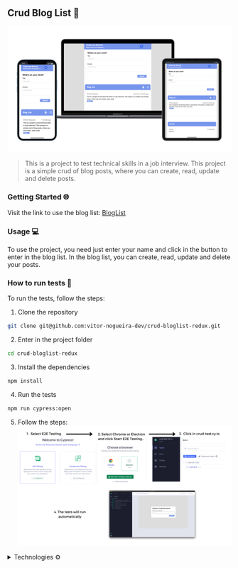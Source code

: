 ## Crud Blog List 📝

![BlogList](/public/mockups.png)

> This is a project to test technical skills in a job interview. This project is a simple crud of blog posts, where you can create, read, update and delete posts.

### Getting Started 🌐
Visit the link to use the blog list: [BlogList](https://bloglist-vn.vercel.app/)

### Usage 💻
To use the project, you need just enter your name and click in the button to enter in the blog list. In the blog list, you can create, read, update and delete your posts.

### How to run tests 🧪
To run the tests, follow the steps:
1. Clone the repository
```bash
git clone git@github.com:vitor-nogueira-dev/crud-bloglist-redux.git
```
2. Enter in the project folder
```bash
cd crud-bloglist-redux
```
3. Install the dependencies
```bash
npm install
```
4. Run the tests
```bash
npm run cypress:open
```
5. Follow the steps:
![Cypress](/public/steps-cypress.png)


<details>
<summary>Technologies ⚙️</summary>

This project was developed with the following technologies: <br/>
![TypeScript](https://img.shields.io/badge/TypeScript-007ACC?style=for-the-badge&logo=typescript&logoColor=white)&nbsp; <br/>
![React](https://img.shields.io/badge/React-61DAFB?style=for-the-badge&logo=react&logoColor=white)&nbsp; <br/>
![NextJs](https://img.shields.io/badge/NextJs-000000?style=for-the-badge&logo=next.js&logoColor=white)&nbsp; <br/>
![Redux](https://img.shields.io/badge/Redux-764ABC?style=for-the-badge&logo=redux&logoColor=white)&nbsp; <br/>
![TailwindCSS](https://img.shields.io/badge/TailwindCSS-38B2AC?style=for-the-badge&logo=tailwind-css&logoColor=white)&nbsp; <br/>
![Cypress](https://img.shields.io/badge/Cypress-17202C?style=for-the-badge&logo=cypress&logoColor=white)&nbsp; <br/>
</details>
